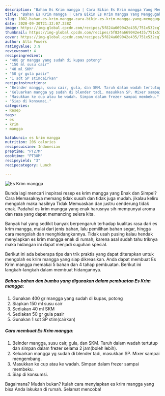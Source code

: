 ```yaml
---
description: "Bahan Es Krim mangga | Cara Bikin Es Krim mangga Yang Menggugah Selera"
title: "Bahan Es Krim mangga | Cara Bikin Es Krim mangga Yang Menggugah Selera"
slug: 1082-bahan-es-krim-mangga-cara-bikin-es-krim-mangga-yang-menggugah-selera
date: 2020-09-30T21:32:07.238Z
image: https://img-global.cpcdn.com/recipes/5f824a669042e435/751x532cq70/es-krim-mangga-foto-resep-utama.jpg
thumbnail: https://img-global.cpcdn.com/recipes/5f824a669042e435/751x532cq70/es-krim-mangga-foto-resep-utama.jpg
cover: https://img-global.cpcdn.com/recipes/5f824a669042e435/751x532cq70/es-krim-mangga-foto-resep-utama.jpg
author: Alta Powers
ratingvalue: 3.9
reviewcount: 4
recipeingredient:
- "400 gr mangga yang sudah di kupas potong"
- "150 ml susu cair"
- "40 ml SKM"
- "50 gr gula pasir"
- "1 sdt SP stimcairkan"
recipeinstructions:
- "Belnder mangga, susu cair, gula, dan SKM. Taruh dalam wadah tertutup dan simpan dalam frezer selama 2 jam(boleh lebih)."
- "Keluarkan mangga yg sudah di blender tadi, masukkan SP. Mixer sampai mengembang."
- "Masukkan ke cup atau ke wadah. Simpan dalam frezer sampai membeku."
- "Siap di konsumsi."
categories:
- Resep
tags:
- es
- krim
- mangga

katakunci: es krim mangga 
nutrition: 206 calories
recipecuisine: Indonesian
preptime: "PT27M"
cooktime: "PT38M"
recipeyield: "3"
recipecategory: Lunch

---
```



![Es Krim mangga](https://img-global.cpcdn.com/recipes/5f824a669042e435/751x532cq70/es-krim-mangga-foto-resep-utama.jpg)

Bunda lagi mencari inspirasi resep es krim mangga yang Enak dan Simpel? Cara Memasaknya memang tidak susah dan tidak juga mudah. jikalau keliru mengolah maka hasilnya Tidak Memuaskan dan justru cenderung tidak enak. Padahal es krim mangga yang enak harusnya sih mempunyai aroma dan rasa yang dapat memancing selera kita.

Banyak hal yang sedikit banyak berpengaruh terhadap kualitas rasa dari es krim mangga, mulai dari jenis bahan, lalu pemilihan bahan segar, hingga cara mengolah dan menghidangkannya. Tidak usah pusing kalau hendak menyiapkan es krim mangga enak di rumah, karena asal sudah tahu triknya maka hidangan ini dapat menjadi suguhan spesial.




Berikut ini ada beberapa tips dan trik praktis yang dapat diterapkan untuk mengolah es krim mangga yang siap dikreasikan. Anda dapat membuat Es Krim mangga memakai 5 bahan dan 4 tahap pembuatan. Berikut ini langkah-langkah dalam membuat hidangannya.

<!--inarticleads1-->

##### Bahan-bahan dan bumbu yang digunakan dalam pembuatan Es Krim mangga:

1. Gunakan 400 gr mangga yang sudah di kupas, potong
1. Siapkan 150 ml susu cair
1. Sediakan 40 ml SKM
1. Sediakan 50 gr gula pasir
1. Gunakan 1 sdt SP stim(cairkan)




<!--inarticleads2-->

##### Cara membuat Es Krim mangga:

1. Belnder mangga, susu cair, gula, dan SKM. Taruh dalam wadah tertutup dan simpan dalam frezer selama 2 jam(boleh lebih).
1. Keluarkan mangga yg sudah di blender tadi, masukkan SP. Mixer sampai mengembang.
1. Masukkan ke cup atau ke wadah. Simpan dalam frezer sampai membeku.
1. Siap di konsumsi.




Bagaimana? Mudah bukan? Itulah cara menyiapkan es krim mangga yang bisa Anda lakukan di rumah. Selamat mencoba!
